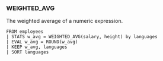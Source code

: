 <!--
This is generated by ESQL's AbstractFunctionTestCase. Do no edit it. See ../README.md for how to regenerate it.
-->

### WEIGHTED_AVG
The weighted average of a numeric expression.

```
FROM employees
| STATS w_avg = WEIGHTED_AVG(salary, height) by languages
| EVAL w_avg = ROUND(w_avg)
| KEEP w_avg, languages
| SORT languages
```
